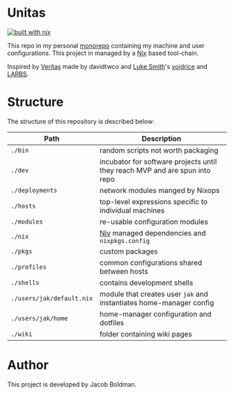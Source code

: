 # Unitas

[![built with nix](https://builtwithnix.org/badge.svg)](https://builtwithnix.org)

This repo in my personal [monorepo][] containing my machine and user configurations.
This project in managed by a [Nix][] based tool-chain.

Inspired by [Veritas][] made by davidtwco and [Luke Smith][]'s [voidrice][] and [LARBS][].

# Structure
The structure of this repository is described below:

| Path                      | Description                                                                 |
|---------------------------|-----------------------------------------------------------------------------|
| `./bin`                   | random scripts not worth packaging                                          |
| `./dev`                   | incubator for software projects until they reach MVP and are spun into repo |
| `./deployments`           | network modules manged by Nixops                                            |
| `./hosts`                 | top-level expressions specific to individual machines                       |
| `./modules`               | re-usable configuration modules                                             |
| `./nix`                   | [Niv][] managed dependencies and `nixpkgs.config`                           |
| `./pkgs`                  | custom packages                                                             |
| `./profiles`              | common configurations shared between hosts                                  |
| `./shells`                | contains development shells                                                 |
| `./users/jak/default.nix` | module that creates user `jak` and instantiates home-manager config         |
| `./users/jak/home`        | home-manager configuration and dotfiles                                     |
| `./wiki`                  | folder containing wiki pages                                                |



# Author
This project is developed by Jacob Boldman.


[monorepo]: https://en.wikipedia.org/wiki/Monorepo
[Nix]: https://nixos.org/nix
[Niv]: https://github.com/nmattia/niv
[Veritas]: https://github.com/davidtwco/veritas
[voidrice]: https://github.com/LukeSmithxyz/voidrice
[LARBS]: https://github.com/LukeSmithxyz/LARBS
[Luke Smith]: https://lukesmith.xyz
